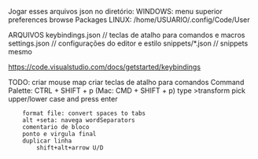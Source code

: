 Jogar esses arquivos json no diretório:
    WINDOWS:    menu superior preferences browse Packages
    LINUX:		/home/USUARIO/.config/Code/User


ARQUIVOS
    keybindings.json	// teclas de atalho para comandos e macros
    settings.json		// configurações do editor e estilo
    snippets/*.json		// snippets mesmo


https://code.visualstudio.com/docs/getstarted/keybindings

TODO:
    criar mouse map
    criar teclas de atalho para comandos
        Command Palette: CTRL + SHIFT + p (Mac: CMD + SHIFT + p)
        type >transform pick upper/lower case and press enter

        format file: convert spaces to tabs
        alt +seta: navega wordSeparators
        comentario de bloco
        ponto e virgula final
        duplicar linha
            shift+alt+arrow U/D
